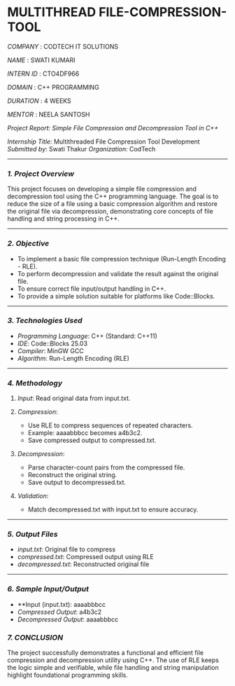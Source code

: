 # MULTITHREAD FILE-COMPRESSION-TOOL

*COMPANY* : CODTECH IT SOLUTIONS

*NAME* : SWATI KUMARI

*INTERN ID* : CTO4DF966

*DOMAIN* : C++ PROGRAMMING

*DURATION* : 4 WEEKS

*MENTOR* : NEELA SANTOSH


*Project Report: Simple File Compression and Decompression Tool in C++*

*Internship Title*: Multithreaded File Compression Tool Development
*Submitted by*: Swati Thakur
*Organization*: CodTech


---

### *1. Project Overview*

This project focuses on developing a simple file compression and decompression tool using the C++ programming language. The goal is to reduce the size of a file using a basic compression algorithm and restore the original file via decompression, demonstrating core concepts of file handling and string processing in C++.

---

### *2. Objective*

* To implement a basic file compression technique (Run-Length Encoding - RLE).
* To perform decompression and validate the result against the original file.
* To ensure correct file input/output handling in C++.
* To provide a simple solution suitable for platforms like Code::Blocks.

---

### *3. Technologies Used*

* *Programming Language*: C++ (Standard: C++11)
* *IDE*: Code::Blocks 25.03
* *Compiler*: MinGW GCC
* *Algorithm*: Run-Length Encoding (RLE)

---

### *4. Methodology*

1. *Input*: Read original data from input.txt.
2. *Compression*:

   * Use RLE to compress sequences of repeated characters.
   * Example: aaaabbbcc becomes a4b3c2.
   * Save compressed output to compressed.txt.
3. *Decompression*:

   * Parse character-count pairs from the compressed file.
   * Reconstruct the original string.
   * Save output to decompressed.txt.
4. *Validation*:

   * Match decompressed.txt with input.txt to ensure accuracy.

---

### *5. Output Files*

* *input.txt*: Original file to compress
* *compressed.txt*: Compressed output using RLE
* *decompressed.txt*: Reconstructed original file

---

### *6. Sample Input/Output*

* **Input (input.txt):  aaaabbbcc
* *Compressed Output*:  a4b3c2
* *Decompressed Output*:  aaaabbbcc

### *7. CONCLUSION*

The project successfully demonstrates a functional and efficient file compression and decompression utility using C++. The use of RLE keeps the logic simple and verifiable, while file handling and string manipulation highlight foundational programming skills.

